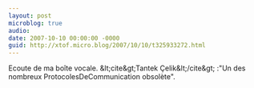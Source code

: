 ```yaml
---
layout: post
microblog: true
audio: 
date: 2007-10-10 00:00:00 -0000
guid: http://xtof.micro.blog/2007/10/10/t325933272.html
---
```

Ecoute de ma boîte vocale. &amp;lt;cite&amp;gt;Tantek  Çelik&amp;lt;/cite&amp;gt; :"Un des nombreux ProtocolesDeCommunication obsolète".
